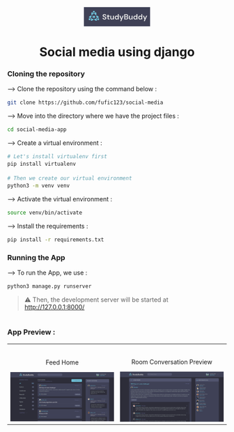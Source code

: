 <div align="center">
  <img width="30%" src="https://github.com/fufic123/projects-preview/blob/main/social-media-app/logo.PNG">
  
  # Social media using django
</div>

### Cloning the repository

--> Clone the repository using the command below :
```bash
git clone https://github.com/fufic123/social-media

```

--> Move into the directory where we have the project files : 
```bash
cd social-media-app

```

--> Create a virtual environment :
```bash
# Let's install virtualenv first
pip install virtualenv

# Then we create our virtual environment
python3 -m venv venv

```

--> Activate the virtual environment :
```bash
source venv/bin/activate

```

--> Install the requirements :
```bash
pip install -r requirements.txt

```

### Running the App

--> To run the App, we use :
```bash
python3 manage.py runserver

```

> ⚠ Then, the development server will be started at http://127.0.0.1:8000/

#

### App Preview :

<table width="100%"> 
<tr>
<td width="50%">      
&nbsp; 
<br>
<p align="center">
  Feed Home
</p>
<img src="https://github.com/fufic123/projects-preview/blob/main/social-media-app/homepage-preview.PNG">
</td> 
<td width="50%">
<br>
<p align="center">
  Room Conversation Preview
</p>
<img src="https://github.com/fufic123/projects-preview/blob/main/social-media-app/room-preview.PNG">  
</td>
</table>


